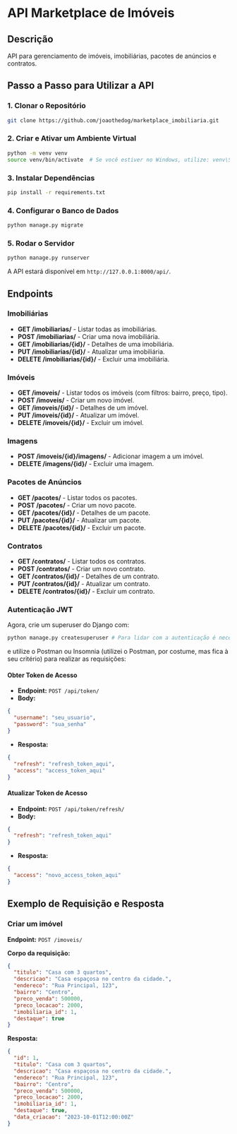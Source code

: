 # API Marketplace de Imóveis

## Descrição
API para gerenciamento de imóveis, imobiliárias, pacotes de anúncios e contratos.

## Passo a Passo para Utilizar a API

### 1. Clonar o Repositório
```sh
git clone https://github.com/joaothedog/marketplace_imobiliaria.git
```

### 2. Criar e Ativar um Ambiente Virtual
```sh
python -m venv venv
source venv/bin/activate  # Se você estiver no Windows, utilize: venv\Scripts\activate
```

### 3. Instalar Dependências
```sh
pip install -r requirements.txt
```

### 4. Configurar o Banco de Dados
```sh
python manage.py migrate
```

### 5. Rodar o Servidor
```sh
python manage.py runserver
```

A API estará disponível em `http://127.0.0.1:8000/api/`.

## Endpoints

### Imobiliárias
- **GET /imobiliarias/** - Listar todas as imobiliárias.
- **POST /imobiliarias/** - Criar uma nova imobiliária.
- **GET /imobiliarias/{id}/** - Detalhes de uma imobiliária.
- **PUT /imobiliarias/{id}/** - Atualizar uma imobiliária.
- **DELETE /imobiliarias/{id}/** - Excluir uma imobiliária.

### Imóveis
- **GET /imoveis/** - Listar todos os imóveis (com filtros: bairro, preço, tipo).
- **POST /imoveis/** - Criar um novo imóvel.
- **GET /imoveis/{id}/** - Detalhes de um imóvel.
- **PUT /imoveis/{id}/** - Atualizar um imóvel.
- **DELETE /imoveis/{id}/** - Excluir um imóvel.

### Imagens
- **POST /imoveis/{id}/imagens/** - Adicionar imagem a um imóvel.
- **DELETE /imagens/{id}/** - Excluir uma imagem.

### Pacotes de Anúncios
- **GET /pacotes/** - Listar todos os pacotes.
- **POST /pacotes/** - Criar um novo pacote.
- **GET /pacotes/{id}/** - Detalhes de um pacote.
- **PUT /pacotes/{id}/** - Atualizar um pacote.
- **DELETE /pacotes/{id}/** - Excluir um pacote.

### Contratos
- **GET /contratos/** - Listar todos os contratos.
- **POST /contratos/** - Criar um novo contrato.
- **GET /contratos/{id}/** - Detalhes de um contrato.
- **PUT /contratos/{id}/** - Atualizar um contrato.
- **DELETE /contratos/{id}/** - Excluir um contrato.

### Autenticação JWT

Agora, crie um superuser do Django com:

```sh
python manage.py createsuperuser # Para lidar com a autenticação é necessário criar o usuario
```

e utilize o Postman ou Insomnia (utilizei o Postman, por costume, mas fica à seu critério) para realizar as requisições:

#### Obter Token de Acesso
- **Endpoint:** `POST /api/token/`
- **Body:**
```json
{
  "username": "seu_usuario",
  "password": "sua_senha"
}
```
- **Resposta:**
```json
{
  "refresh": "refresh_token_aqui",
  "access": "access_token_aqui"
}
```

#### Atualizar Token de Acesso
- **Endpoint:** `POST /api/token/refresh/`
- **Body:**
```json
{
  "refresh": "refresh_token_aqui"
}
```
- **Resposta:**
```json
{
  "access": "novo_access_token_aqui"
}
```

## Exemplo de Requisição e Resposta
### Criar um imóvel

**Endpoint:** `POST /imoveis/`

**Corpo da requisição:**
```json
{
  "titulo": "Casa com 3 quartos",
  "descricao": "Casa espaçosa no centro da cidade.",
  "endereco": "Rua Principal, 123",
  "bairro": "Centro",
  "preco_venda": 500000,
  "preco_locacao": 2000,
  "imobiliaria_id": 1,
  "destaque": true
}
```

**Resposta:**
```json
{
  "id": 1,
  "titulo": "Casa com 3 quartos",
  "descricao": "Casa espaçosa no centro da cidade.",
  "endereco": "Rua Principal, 123",
  "bairro": "Centro",
  "preco_venda": 500000,
  "preco_locacao": 2000,
  "imobiliaria_id": 1,
  "destaque": true,
  "data_criacao": "2023-10-01T12:00:00Z"
}
```